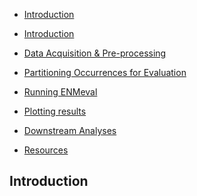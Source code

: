 -   [Introduction](#introduction)

-   [Introduction](Introduction)
-   [Data Acquisition &
    Pre-processing](Data%20Acquisition%20&%20Pre-processing)
-   [Partitioning Occurrences for
    Evaluation](Partitioning%20Occurrences%20for%20Evaluation)
-   [Running ENMeval](Running%20ENMeval)
-   [Plotting results](Plotting%20results)
-   [Downstream Analyses](Downstream%20Analyses)
-   [Resources](Resources)

Introduction
------------

<!-- [`ENMeval`](https://cran.r-project.org/web/packages/ENMeval/index.html) is an R package that performs automated runs and evaluations of ecological niche models, and currently only implements [Maxent](https://www.cs.princeton.edu/~schapire/maxent/). `ENMeval` was made for those who want to "tune" their models to maximize predictive ability and avoid overfitting, or in other words, optimize model complexity to balance goodness-of-fit and predictive ability. The primary function, `ENMevaluate`, does all the heavy lifting and returns several items including a table of evaluation statistics and, for each setting combination (here, colloquially: *runs*), a model object and a raster layer showing the model prediction across the study extent. There are also options for calculating niche overlap between predictions, running in parallel to speed up computation, and more. For a more detailed description of the package, check out the open-access publication: -->
<!-- [Muscarella, R., Galante, P. J., Soley-Guardia, M., Boria, R. A., Kass, J. M., Uriarte, M. and Anderson, R. P. (2014), ENMeval: An R package for conducting spatially independent evaluations and estimating optimal model complexity for Maxent ecological niche models. Methods Ecol Evol, 5: 1198–1205.](https://onlinelibrary.wiley.com/doi/10.1111/2041-210X.12261/full) -->
<!-- ## Data Acquisition & Pre-processing -->
<!-- In this vignette, we briefly demonstrate acquisition and pre-processing of input data for `ENMeval`. There are a number of other excellent tutorials on these steps, some of which we compiled in the [Resources](Resources) section. -->
<!-- We'll start by downloading an occurrence dataset for [*Bradypus variegatus*] (https://en.wikipedia.org/wiki/Brown-throated_sloth), the Brown-throated sloth.  We'll go ahead and load the `ENMeval` and [`spocc`](https://cran.r-project.org/web/packages/spocc/index.html) packages.  (We are using `spocc` to download occurrence records). -->
<!-- ```{r occDownload} -->
<!-- if (!require('spocc')) install.packages('spocc', repos = "https://cran.us.r-project.org")  -->
<!-- if (!require('ENMeval')) install.packages('ENMeval', repos = "https://cran.us.r-project.org") -->
<!-- library(spocc) -->
<!-- library(ENMeval) -->
<!-- # Search GBIF for occurrence data. -->
<!-- bv <- occ('Bradypus variegatus', 'gbif', limit=300, has_coords=TRUE)   -->
<!-- # Get the latitude/coordinates for each locality. -->
<!-- occs <- bv$gbif$data$Bradypus_variegatus[,2:3]   -->
<!-- # Remove duplicate rows. -->
<!-- occs <- occs[!duplicated(occs),]   -->
<!-- ``` -->
<!-- We are going to model the climatic niche suitability for our focal species using climate data from [WorldClim](https://www.worldclim.org/). WorldClim has a range of variables available at various resolutions; for simplicity, here we'll use the 9 bioclimatic variables at 10 arcmin resolution (about 20 km across at the equator) included in the `dismo` package. These climatic data are based on 50-year averages from 1950-2000. Now's also a good time to load the package, as it includes all the downstream dependencies (`raster`, `dismo`, etc.). -->
<!-- ```{r envDownload, warning=FALSE, message=FALSE, fig.width=6, fig.height=8} -->
<!-- # First, load some predictor rasters from the dismo folder: -->
<!-- files <- list.files(path=paste(system.file(package='dismo'), '/ex', sep=''), pattern='grd', full.names=TRUE) -->
<!-- # Put the rasters into a RasterStack, kind of like a list for rasters: -->
<!-- envs <- stack(files) -->
<!-- # Plot first raster in the stack: bio1 (Annual Mean Temperature) -->
<!-- plot(envs[[1]]) -->
<!-- # Plot all the occurrence points on the raster -->
<!-- points(occs) -->
<!-- # There are some points all the way to the south-east, far from all others. Let's say we know that this represents a subpopulation that we don't want to include, and want to remove these points from the analysis. We can find them by first sorting the occs table by latitude. -->
<!-- occs[order(occs$latitude),] -->
<!-- # We see there are two such points, and we can find them by specifying a logical statement that says to find all records with latitude less than -20. -->
<!-- index <- which(occs$latitude < -20) -->
<!-- # Next, let's subset our dataset to remove them by using the negative assignment on the index vector. -->
<!-- occs <- occs[-index,] -->
<!-- # Let's plot our new points over the old ones to see what a good job we did. -->
<!-- points(occs, col='red') -->
<!-- ``` -->
<!-- Next, we will specify the background extent by cropping (or "clipping" in ArcGIS terms) our global predictor variable rasters to a smaller region. Since our models will compare the environment at occurrence (or, presence) localities to the environment at background localities, we need to sample random points from a background extent. To help ensure we don't include areas that are suitable for our species but are unoccupied due to limitations like dispersal constraints, we will conservatively define the background extent as an area surrounding our occurrence localities. We will do this by buffering a bounding box that includes all occurrence localities. Some other methods of background extent delineation (e.g., minimum convex hulls) are more conservative because they better characterize the geographic space holding the points. In any case, this is one of the many things that you will need to carefully consider for your own study. -->
<!-- ```{r backgExt, message=FALSE} -->
<!-- # Make a SpatialPoints object -->
<!-- occs.sp <- SpatialPoints(occs) -->
<!-- # Get the bounding box of the points -->
<!-- bb <- bbox(occs.sp) -->
<!-- # Add 5 degrees to each bound by stretching each bound by 10, as the resolution is 0.5 degree. -->
<!-- bb.buf <- extent(bb[1]-10, bb[3]+10, bb[2]-10, bb[4]+10) -->
<!-- # Crop environmental layers to match the study extent -->
<!-- envs.backg <- crop(envs, bb.buf) -->
<!-- ``` -->
<!-- We may also, however, want to remove the Caribbean islands (for example) from our background extent. For this, we can use tools from the [`maptools`](https://cran.r-project.org/web/packages/maptools/index.html) package, which is not automatically loaded with `ENMeval`. -->
<!-- ```{r removeCaribbean, message=FALSE} -->
<!-- if (!require('maptools')) install.packages('maptools', repos = "https://cran.us.r-project.org") -->
<!-- if (!require('rgeos')) install.packages('rgeos', repos = "https://cran.us.r-project.org") -->
<!-- library(maptools) -->
<!-- library(rgeos) -->
<!-- # Get a simple world countries polygon -->
<!-- data(wrld_simpl) -->
<!-- # Get polygons for Central and South America -->
<!-- ca.sa <- wrld_simpl[wrld_simpl@data$SUBREGION == 5 | wrld_simpl@data$SUBREGION == 13,] -->
<!-- # Both spatial objects have the same geographic coordinate system with slightly different specifications, so just name the coordinate reference system (crs) for ca.sa with that of  -->
<!-- # envs.backg to ensure smooth geoprocessing. -->
<!-- crs(envs.backg) <- crs(ca.sa) -->
<!-- # Mask envs by this polygon after buffering a bit to make sure not to lose coastline. -->
<!-- ca.sa <- gBuffer(ca.sa, width = 1) -->
<!-- envs.backg <- mask(envs.backg, ca.sa)   -->
<!-- # Let's check our work. We should see Central and South America without the Carribbean. -->
<!-- plot(envs.backg[[1]]) -->
<!-- points(occs) -->
<!-- ``` -->
<!-- In the next step, we'll sample 10,000 random points from the background (note that the number of background points is also a consideration you should make with respect to your own study). -->
<!-- ```{r backgPts, fig.width=3, fig.height=4} -->
<!-- # Randomly sample 10,000 background points from one background extent raster (only one per cell without replacement) -->
<!-- # (Note: Since the raster has <10,000 pixels, you'll get a warning and all pixels will be used for background.) -->
<!-- bg <- randomPoints(envs.backg[[1]], n=10000) -->
<!-- # Notice how we have pretty good coverage (every cell). -->
<!-- plot(envs.backg[[1]]) -->
<!-- points(bg, col='red')  -->
<!-- ``` -->
<!-- ## Partitioning Occurrences for Evaluation -->
<!-- A run of ENMevaluate begins by using one of six methods to partition occurrence localities into testing and training bins (folds) for k-fold cross-validation (Fielding and Bell 1997; Peterson et al. 2011). Generally, the data partitioning step is done within the main 'ENMevaluate' function call.  In this section, we illustrate the different options.  -->
<!-- 1. [Block](1. Block) -->
<!-- 2. [Checkerboard1](2. Checkerboard1) -->
<!-- 3. [Checkerboard2](3. Checkerboard2) -->
<!-- 4. [k-1 Jackknife](4. k-1 Jackknife) -->
<!-- 5. [Random k-fold](5. Random k-fold) -->
<!-- 6. [User-defined](6 User-defined) -->
<!-- The first three partitioning methods are variations of what Radosavljevic and Anderson (2014) referred to as 'masked geographically structured' data partitioning. Basically, these methods partition both occurrence records and background points into evaluation bins based on some spatial rules. The intention is to reduce spatial-autocorrelation between points that are included in the testing and training bins, which can overinflate model performance, at least for data sets that result from biased sampling (Veloz 2009; Hijmans 2012; Wenger and Olden 2012).  -->
<!-- #### 1. Block -->
<!-- First, the 'block' method partitions data according to the latitude and longitude lines that divide the occurrence localities into four bins of (insofar as possible) equal numbers. Both occurrence and background localities are assigned to each of the four bins based on their position with respect to these lines. The resulting object is a list of two vectors that supply the bin designation for each occurrence and background point. -->
<!-- ``` {r part.block} -->
<!-- blocks <- get.block(occs, bg) -->
<!-- str(blocks) -->
<!-- plot(envs.backg[[1]], col='gray', legend=FALSE) -->
<!-- points(occs, pch=21, bg=blocks$occ.grp) -->
<!-- ``` -->
<!-- #### 2. Checkerboard1 -->
<!-- The next two partitioning methods are variants of a 'checkerboard' approach to partition occurrence localities. These generate checkerboard grids across the study extent and partition the localities into bins based on where they fall in the checkerboard. In contrast to the block method, both checkerboard methods subdivide geographic space equally but do not ensure a balanced number of occurrence localities in each bin. For these methods, the user needs to provide a raster layer on which to base the underlying checkerboard pattern. Here we simply use the predictor variable RasterStack. Additionally, the user needs to define an *aggregation.factor*. This value tells the number of grids cells to aggregate when making the underlying checkerboard pattern. -->
<!-- The Checkerboard1 method partitions the points into k=2 bins using a simple checkerboard pattern. -->
<!-- ``` {r part.ck1} -->
<!-- check1 <- get.checkerboard1(occs, envs, bg, aggregation.factor=5) -->
<!-- plot(envs.backg[[1]], col='gray', legend=FALSE) -->
<!-- points(occs, pch=21, bg=check1$occ.grp) -->
<!-- # The partitioning method is more clearly illustrated by looking at the background points: -->
<!-- points(bg, pch=21, bg=check1$bg.grp) -->
<!-- # We can change the aggregation factor to better illustrate how this partitioning method works: -->
<!-- check1.large <- get.checkerboard1(occs, envs, bg, aggregation.factor=30) -->
<!-- plot(envs.backg[[1]], col='gray', legend=FALSE) -->
<!-- points(bg, pch=21, bg=check1.large$bg.grp) -->
<!-- points(occs, pch=21, bg=check1.large$occ.grp, col='white', cex=1.5) -->
<!-- ``` -->
<!-- #### 3. Checkerboard2 -->
<!-- The Checkerboard2 method partitions the data into k=4 bins. This is done by aggregating the input raster at two scales. Presence and background points are assigned to a bin with respect to where they fall in checkerboards of both scales. -->
<!-- ``` {r part.ck2} -->
<!-- check2 <- get.checkerboard2(occs, envs, bg, aggregation.factor=c(5,5)) -->
<!-- plot(envs.backg[[1]], col='gray', legend=FALSE) -->
<!-- points(bg, pch=21, bg=check2$bg.grp) -->
<!-- points(occs, pch=21, bg=check2$occ.grp, col='white', cex=1.5) -->
<!-- ``` -->
<!-- #### 4. k-1 Jackknife -->
<!-- The next two methods differ from the first three in that (i) they do not partition the background points into different groups, and (ii) they do not account for spatial autocorrelation between testing and training localities. Primarily when working with relatively small data sets (e.g. < ca. 25 presence localities), users may choose a special case of k-fold cross-validation where the number of bins (k) is equal to the number of occurrence localities (n) in the data set (Pearson et al. 2007; Shcheglovitova and Anderson 2013). This is referred to as the k-1 jackknife.  This method will take prohibitively long times for computation when the number of presence localities is medium to large. -->
<!-- ``` {r part.jk} -->
<!-- jack <- get.jackknife(occs, bg) -->
<!-- plot(envs.backg[[1]], col='gray', legend=FALSE) -->
<!-- points(occs, pch=21, bg=jack$occ.grp)  # note that colors are repeated here -->
<!-- ``` -->
<!-- #### 5. Random k-fold -->
<!-- The 'random k-fold' method partitions occurrence localities randomly into a userspecified number of (k) bins. This method is equivalent to the 'cross-validate' partitioning scheme available in the current version of the Maxent software GUI. -->
<!-- ``` {r part.rand} -->
<!-- # For instance, let's partition the data into five evaluation bins: -->
<!-- random <- get.randomkfold(occs, bg, k=5) -->
<!-- plot(envs.backg[[1]], col='gray', legend=FALSE) -->
<!-- points(occs, pch=21, bg=random$occ.grp) -->
<!-- ``` -->
<!-- #### 6. User-defined -->
<!-- For maximum flexibility, the last partitioning method is designed so that users can define *a priori* partitions. This provides a flexible way to conduct spatially-independent cross-validation with background masking. For example, perhaps we would like to partition points based on a k-means clustering routine. -->
<!-- ``` {r part.user1} -->
<!-- ngrps <- 10 -->
<!-- kmeans <- kmeans(occs, ngrps) -->
<!-- occ.grp <- kmeans$clusterc -->
<!-- plot(envs.backg[[1]], col='gray', legend=FALSE) -->
<!-- points(occs, pch=21, bg=occ.grp) -->
<!-- ``` -->
<!-- When using the user-defined partitioning method, we need to supply ENMevaluate with group identifiers for both occurrence points AND background points. If we want to use all background points for each group, we can set the background to zero. -->
<!-- ``` {r part.user2} -->
<!-- bg.grp <- rep(0, nrow(bg)) -->
<!-- plot(envs.backg[[1]], col='gray', legend=FALSE) -->
<!-- points(bg, pch=16, bg=bg.grp) -->
<!-- ``` -->
<!-- Alternatively, we may think of various ways to partition background data. This depends on the goals of the study but we might, for example, find it reasonable to partition background by clustering around the centroids of the occurrence clusters. -->
<!-- ``` {r part.user3} -->
<!-- centers <- kmeans$center -->
<!-- d <- pointDistance(bg, centers, lonlat=T) -->
<!-- bg.grp <- apply(d, 1, function(x) which(x == min(x))) -->
<!-- plot(envs.backg[[1]], col='gray', legend=FALSE) -->
<!-- points(bg, pch=21, bg=bg.grp) -->
<!-- ``` -->
<!-- Choosing among these data partitioning methods depends on the research objectives and the characteristics of the study system. Refer to the [Resources](Resources) section for additional considerations on appropriate partitioning for evaluation. -->
<!-- ## Running ENMeval -->
<!-- Once you decide which method of data partitioning you would like to use, you are ready to start building models. We now move on to the main function in ENMeval: `ENMevaluate`. -->
<!-- - [Initial considerations](Initial considerations) -->
<!-- - [Exploring the results](Exploring the results (the ENMevaluate object)) -->
<!-- #### Initial considerations -->
<!-- The two main parameters to define when calling `ENMevaluate` are (1) the range of regularization multiplier values and (2) the combinations of feature class to consider. The ***regularization multiplier*** (RM) determines the penalty for adding parameters to the model. Higher RM values impose a stronger penalty on model complexity and thus result in simpler (*flatter*) model predictions. The ***feature classes*** determine the potential shape of the response curves. A model that is only allowed to include linear feature classes will most likely be simpler than a model that is allowed to include all possible feature classes. Much more description of these parameters is available in the [Resources](Resources) section. For the purposes of this vignette, we demonstrate simply how to adjust these parameters. The following section deals with comparing the outputs of each model. -->
<!-- Unless you supply the function with background points (which is recommended in many cases), you will need to define how many background points should be used with the 'n.bg' argument. If any of your predictor variables are categorical (e.g., biomes), you will need to define which layer(s) these are using the 'categoricals' argument. -->
<!-- ENMevaluate builds a separate model for each unique combination of RM values and feature class combinations. For example, the following call will build and evaluate 2 models. One with RM=1 and one with RM=2, both allowing only linear features. -->
<!-- ``` {r enmeval1, hide=c(-1,-5)} -->
<!-- #eval1 <- ENMevaluate(occs, envs, bg, method='checkerboard2', RMvalues=c(1,2), fc=c('L')) -->
<!-- #eval1 -->
<!-- # We may, however, want to compare a wider range of models that can use a wider variety of feature classes: -->
<!-- eval2 <- ENMevaluate(occs, envs, bg, method='checkerboard2', RMvalues=c(1,2), fc=c('L','LQ','LQP')) -->
<!-- eval2 -->
<!-- ``` -->
<!-- When building many models, the command may take a long time to run. Of course this depends on the size of your dataset and the computer you are using. When working on big projects, running the command in parallel can be faster. -->
<!-- ``` {r enmeval2, hide=c(-1,-5,-11,-16), eval=FALSE} -->
<!-- eval2.par <- ENMevaluate(occs, envs, bg, method='checkerboard2', RMvalues=c(1,2), fc=c('L','LQ','LQP'), parallel=TRUE) -->
<!-- eval2.par -->
<!-- ``` -->
<!-- Another way to save time at this stage is to turn off the option that generates model predictions across the full study extent (rasterPreds). Note, however, that these are needed for calculating AICc values so those are returned as NA when the `rasterPreds` argument is set to FALSE. -->
<!-- ``` {r enmeval3, hide=c(-1,-5,-11,-16), eval=FALSE} -->
<!-- eval3 <- ENMevaluate(occs, envs, bg, method='checkerboard2', RMvalues=c(1,2), fc=c('L','LQ','LQP'), rasterPreds=FALSE) -->
<!-- eval3 -->
<!-- # Note that no predictions were generated: -->
<!-- eval3@predictions -->
<!-- # And no AICc values calculated: -->
<!-- eval3@results$aicc -->
<!-- ``` -->
<!-- We can also calculate one of two niche overlap statistics while running `ENMevaluate` by setting the `niche.overlap` argument, which supports Moran's I or Schoener's D. Note that you can also calculate this value at a later stage using the separate `calc.niche.overlap` function. -->
<!-- ``` {r enmeval4, hide=c(-1,-5,-11,-16), eval=FALSE} -->
<!-- overlap <- calc.niche.overlap(eval2@predictions, stat='D') -->
<!-- overlap -->
<!-- ``` -->
<!-- The `bin.output` argument determines if separate evaluation statistics for each testing bin are included in the results file.  If `bin.output=FALSE`, only the mean and variance of evaluation statistics across k bins is returned. -->
<!-- #### Exploring the results (the ENMevaluate object) -->
<!-- We'll use the `eval2` object as our example ENMeval results object for the following demonstrations.  The results of a call to `ENMevaluate` are stored as an object of class ENMevaluate.  This is a specialized class that holds the following items: -->
<!-- - A data.frame holding the model evaluation statistics -->
<!-- - A RasterStack of the model predictions -->
<!-- - A list of maxent model objects -->
<!-- - A data.frame of the original occurrence coordinates -->
<!-- - A vector of the evaluation bins used for the occurrence points -->
<!-- - A data.frame of the background coordinates -->
<!-- - A vector of the evaluation bins used for the background points -->
<!-- - (if `overlap=T`) A matrix of the pairwise niche overlap metric -->
<!-- ``` {r stuff} -->
<!-- str(eval2, max.level=3) -->
<!-- # The first thing to examine is the table of evaluation metrics. -->
<!-- eval2@results  -->
<!-- # Use this to, for example, find the model settings that resulted in delta.AICc of 0: -->
<!-- eval2@results[eval2@results$delta.AICc==0,]   -->
<!-- # Access a RasterStack of the model predictions: -->
<!-- # (Note that these predictions are in the 'raw' output format) -->
<!-- eval2@predictions -->
<!-- # Now let's plot the model with delta.AICc equal == 0: -->
<!-- plot(eval2@predictions[[which(eval2@results$delta.AICc==0)]]) -->
<!-- ``` -->
<!-- We can also access a list of Maxent model objects, which (as all lists) can be subset with double brackets (e.g. `results@eval2[[1]]`). The Maxent model objects provide access to various elements of the model (including the lambda file). The model objects can also be used for predicting models into other time periods or geographic areas. Note that the html file that is created when Maxent is run is **not**  kept. -->
<!-- ```{r mod.obj} -->
<!-- # Let's look at the model object for our "AICc optimal" model: -->
<!-- opt <- eval2@models[[which(eval2@results$delta.AICc==0)]] -->
<!-- opt -->
<!-- # The "lambdas" file can be used to see which variables were used: -->
<!-- opt@lambdas -->
<!-- # The "results" shows the Maxent model statistics: -->
<!-- opt@results -->
<!-- # The ENMevaluate object also remembers which occurrence partitioning method you used: -->
<!-- eval2@partition.method   -->
<!-- ``` -->
<!-- ## Plotting results -->
<!-- Plotting options in R are extremely flexible and here we demonstrate some key tools to explore the results of an ENMevaluate object graphically.   -->
<!-- - [Plotting model predictions](Plotting model predictions) -->
<!-- - [Plotting response curves](Plotting response curves) -->
<!-- ENMeval has a built-in plotting function (`eval.plot`) to visualize the results of different models.  It requires the results table of the ENMevaluation object.  By default, it plots delta.AICc values. -->
<!-- ``` {r plot.res} -->
<!-- eval.plot(eval2@results) -->
<!-- # You can  choose which evaluation metric to plot, and you can include error bars if relevant: -->
<!-- eval.plot(eval2@results, 'Mean.AUC', var='Var.AUC') -->
<!-- eval.plot(eval2@results, 'Mean.ORmin', var='Var.ORmin') -->
<!-- ``` -->
<!-- #### Plotting model predictions -->
<!-- If you generated raster predictions of the models (i.e., `rasterpreds=T`), you can easily plot them. For example, let's look at the first two models included in our analysis. Remember that the output values are in Maxent's 'raw' units. -->
<!-- ``` {r plot.pred1} -->
<!-- plot(eval2@predictions[[1]]) -->
<!-- # We can easily add the occurrence and background points, colored by evaluation bins: -->
<!-- points(eval2@bg.pts, pch=3, col=eval2@bg.grp, cex=0.5) -->
<!-- points(eval2@occ.pts, pch=21, bg=eval2@occ.grp) -->
<!-- ``` -->
<!-- Let's see how model complexity changes the predictions in our example.  We'll compare the model predictions of the model with only linear feature classes and with the highest regularization multiplier value we used (i.e., fc='L', RM=2) versus the model with all feature class combination and the lowest regularization multiplier value we used (i.e., fc='LQP',  RM=1). -->
<!-- ``` {r plot.pred2} -->
<!-- # bisect the plotting area to make two columns -->
<!-- par(mfrow=c(1,2)) -->
<!-- # L2 prediction -->
<!-- plot(eval2@predictions[['L_2']]) -->
<!-- # LQP1 prediction -->
<!-- plot(eval2@predictions[['LQP_1']]) -->
<!-- dev.off() -->
<!-- ``` -->
<!-- #### Plotting response curves -->
<!-- We can also plot the response curves of our model to see how different input variables influence our model predictions. -->
<!-- ``` {r plot.pred3} -->
<!-- #response(eval2@models[[1]]) -->
<!-- ``` -->
<!-- ## Downstream Analyses -->
<!-- ###**UNDER CONSTRUCTION** -->
<!-- - Extracting model results from object (various threshold) -->
<!-- - Use model object to make a new prediction if you want a logistic prediction -->
<!-- - Make a projection to a new extent -->
<!-- - Do MESS map (Use mess() is dismo) -->
<!-- ## Resources -->
<!-- ###**UNDER CONSTRUCTION** -->
<!-- - [Web resources](Web resources) -->
<!-- - [References](References) -->
<!-- #### Web Resources -->
<!-- [Hijmans, R. and Elith, J. (2016) Species distribution modeling with R. dismo vignette.](https://cran.r-project.org/web/package=dismo) -->
<!-- [Yoder, J. (2013) Species distribution models in R. The Molecular Ecologist.](https://www.molecularecologist.com/2013/04/species-distribution-models-in-r/) -->
<!-- [Maxent Google Group](https://groups.google.com/forum/embed/#!forum/maxent) -->
<!-- #### References -->
<!-- ###### General guides -->
<!-- [Merow, C., Smith, M., and Silander, J.A. (2013) A practical guide to Maxent: what it does, and why inputs and settings matter. Ecography 36, 1-12.](https://onlinelibrary.wiley.com/doi/10.1111/j.1600-0587.2013.07872.x/abstract) -->
<!-- [Peterson, A.T., Soberón, J., Pearson, R.G., Anderson, R.P., Martínez-Meyer, E., Nakamura, M., and Araújo, M.B. (2011) Ecological Niches and Geographic Distributions. Monographs in Population Biology, 49. Princeton University Press.](https://press.princeton.edu/titles/9641.html) -->
<!-- [Renner, I.W., Elith, J., Baddeley, A., Fithian, W., Hastie, T., Phillips, S.J., . . . Warton, D.I. (2015) Point process models for presence-only analysis. Methods in Ecology and Evolution 6, 366-379.](https://onlinelibrary.wiley.com/doi/10.1111/2041-210X.12352/abstract) -->
<!-- ###### Model Evaluation -->
<!-- [Aiello-Lammens, M.E., Boria, R.A., Radosavljevic, A., Vilela, B., and Anderson, R.P. (2015) spThin: an R package for spatial thinning of species occurrence records for use in ecological niche models. Ecography 38, 541-545.](https://onlinelibrary.wiley.com/doi/10.1111/ecog.01132/abstract) -->
<!-- [Fielding, A.H. and Bell, J.F. (1997) A review of methods for the assessment of prediction errors in conservation presence-absence models. Environmental Conservation 24, 38-49.](https://citeseerx.ist.psu.edu/viewdoc/download?doi=10.1.1.463.359&rep=rep1&type=pdf) -->
<!-- [Hijmans, R.J. (2012) Cross-validation of species distribution models: removing spatial sorting bias and calibration with a null model. Ecology 93, 679-688.](https://onlinelibrary.wiley.com/doi/10.1890/11-0826.1/abstract) -->
<!-- [Muscarella, R., Galante, P. J., Soley-Guardia, M., Boria, R. A., Kass, J. M., Uriarte, M. and Anderson, R. P. (2014), ENMeval: An R package for conducting spatially independent evaluations and estimating optimal model complexity for Maxent ecological niche models. Methods Ecol Evol, 5: 1198–1205.](https://onlinelibrary.wiley.com/doi/10.1111/2041-210X.12261/full) -->
<!-- [Radosavljevic, A. and Anderson, R.P. (2014) Making better Maxent models of species distributions: complexity, overfitting and evaluation. Journal of Biogeography 41, 629-643.](https://onlinelibrary.wiley.com/doi/10.1111/jbi.12227/abstract) -->
<!-- [Shcheglovitova, M. and Anderson, R.P. (2013) Estimating optimal complexity for ecological niche models: A jackknife approach for species with small sample sizes. Ecol. Model. 269, 9-17.](https://www.sciencedirect.com/science/article/pii/S0304380013004043) -->
<!-- [Veloz, S.D. (2009) Spatially autocorrelated sampling falsely inflates measures of accuracy for presence-only niche models. Journal of Biogeography 36, 2290-2299.](https://onlinelibrary.wiley.com/doi/10.1111/j.1365-2699.2009.02174.x/abstract) -->
<!-- [Wenger, S.J. and Olden, J.D. (2012) Assessing transferability of ecological models: an underappreciated aspect of statistical validation. Methods in Ecology and Evolution 3, 260-267.](https://onlinelibrary.wiley.com/doi/10.1111/j.2041-210X.2011.00170.x/abstract) -->
<!-- ###### Some examples -->
<!-- [Pearson, R.G., Raxworthy, C.J., Nakamura, M., and Peterson, A.T. (2007) Predicting species distributions from small numbers of occurrence records: a test case using cryptic geckos in Madagascar. Journal of Biogeography 34, 102-117.](https://onlinelibrary.wiley.com/doi/10.1111/j.1365-2699.2006.01594.x/abstract) -->
